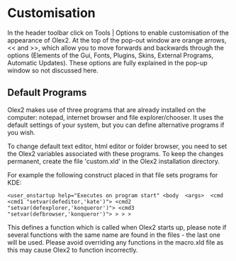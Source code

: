 # Customisation
In the header toolbar click on Tools | Options to enable customisation of the appearance of Olex2. At the top of the pop-out window are orange arrows, << and >>, which allow you to move forwards and backwards through the options (Elements of the Gui, Fonts, Plugins, Skins, External Programs, Automatic Updates). These options are fully explained in the pop-up window so not discussed here. 

## Default Programs
Olex2 makes use of three programs that are already installed on the computer: notepad, internet browser and file explorer/chooser. It uses the default settings of your system, but you can define alternative programs if you wish.

To change default text editor, html editor or folder browser, you need to set the Olex2 variables associated with these programs. To keep the changes permanent, create the file 'custom.xld' in the Olex2 installation directory.

For example the following construct placed in that file sets programs for KDE:

`<user_onstartup help="Executes on program start"
	<body 
		<args> 
			<cmd 
				<cmd1 "setvar(defeditor,'kate')">
				<cmd2 "setvar(defexplorer,'konqueror')">
				<cmd3 "setvar(defbrowser,'konqueror')">
			>
		>
	>`
	
This defines a function which is called when Olex2 starts up, please note if several functions with the same name are found in the files - the last one will be used. Please avoid overriding any functions in the macro.xld file as this may cause Olex2 to function incorrectly.